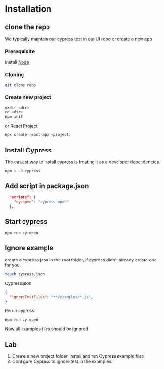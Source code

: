 # Installation

## clone the repo

We typically maintain our cypress test in our UI repo or create a new app

### Prerequisite

Install [Node](https://nodejs.org/en/)

### Cloning

```sh
git clone repo
```

### Create new project

```javascript
mkdir <dir>
cd <dir>
npm init
```

or React Project

```javascript
npx create-react-app <project>
```

## Install Cypress

The easiest way to install cypress is treating it as a developer dependencies

```sh
npm i -D cypress
```

## Add script in package.json

```json
  "scripts": {
    "cy:open": "cypress open"
  },
```

## Start cypress

```sh
npm run cy:open
```

## Ignore example

create a cypress.json in the root folder, if cypress didn't already create one for you.

```bash
touch cypress.json
```

Cypress.json

```JSON
{
  "ignoreTestFiles": "**/examples/*.js",
}
```

Rerun cypress

```sh
npm run cy:open
```

Now all examples files should be ignored

## Lab

1. Create a new project folder, install and run Cypress example files
2. Configure Cypress to ignore test in the examples
